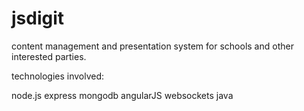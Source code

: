 jsdigit
=======


content management and presentation system for schools and other interested parties.


technologies involved:

node.js
express
mongodb
angularJS
websockets
java
